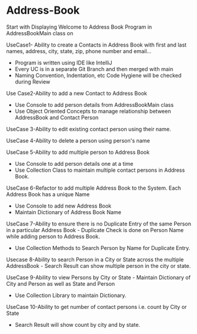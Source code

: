 # Address-Book


Start with Displaying Welcome to Address Book Program in AddressBookMain class on










UseCase1- Ability to create a Contacts in Address
Book with first and last names, address,
city, state, zip, phone number and email...
- Program is written using IDE like IntelliJ
- Every UC is in a separate Git Branch and then merged with main
- Naming Convention, Indentation, etc Code Hygiene will be checked during
Review











Use Case2-Ability to add a new Contact to Address Book
- Use Console to add person details from
AddressBookMain class
- Use Object Oriented Concepts to manage
relationship between AddressBook and Contact
Person












UseCase 3-Ability to edit
existing contact person using their
name.












UseCase 4-Ability to delete a
person using person's name












UseCase 5-Ability to add multiple
person to Address Book
- Use Console to add person details one at a time
- Use Collection Class to maintain multiple
contact persons in Address Book.












UseCase 6-Refactor to add multiple
Address Book to the System. Each Address Book has a unique Name
- Use Console to add new Address Book
- Maintain Dictionary of Address Book Name 











UseCase 7-Ability to ensure there is no Duplicate
Entry of the same Person in a particular
Address Book - Duplicate Check is done on Person Name while adding
person to Address Book.
- Use Collection Methods to Search Person by Name for
Duplicate Entry.












Usecase 8-Ability to search Person
in a City or State across the multiple
AddressBook - Search Result can show multiple person in
the city or state.












UseCase 9-Ability to view Persons
by City or State - Maintain Dictionary of City and Person as
well as State and Person
- Use Collection Library to maintain
Dictionary.












UseCase 10-Ability to get number
of contact persons i.e.
count by City or State
- Search Result will show count by city and by
state.




